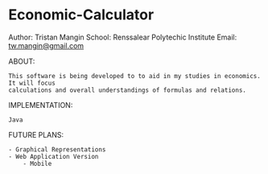 # Economic-Calculator

Author: Tristan Mangin
School: Renssalear Polytechic Institute
Email: tw.mangin@gmail.com

ABOUT:

    This software is being developed to to aid in my studies in economics. It will focus
    calculations and overall understandings of formulas and relations.

IMPLEMENTATION: 

    Java

FUTURE PLANS:

    - Graphical Representations
    - Web Application Version
        - Mobile 